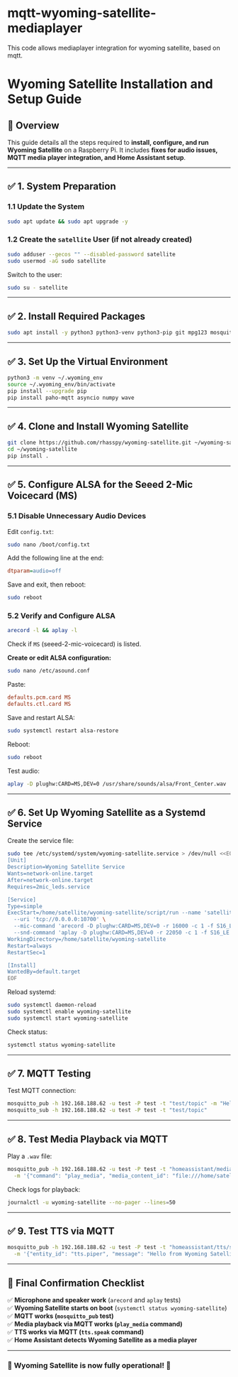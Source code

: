 # mqtt-wyoming-satellite-mediaplayer
This code allows mediaplayer integration for wyoming satellite, based on mqtt.

# Wyoming Satellite Installation and Setup Guide

## 🚀 Overview
This guide details all the steps required to **install, configure, and run Wyoming Satellite** on a Raspberry Pi. It includes **fixes for audio issues, MQTT media player integration, and Home Assistant setup**.

---
## ✅ **1. System Preparation**

### **1.1 Update the System**
```bash
sudo apt update && sudo apt upgrade -y
```

### **1.2 Create the `satellite` User (if not already created)**
```bash
sudo adduser --gecos "" --disabled-password satellite
sudo usermod -aG sudo satellite
```
Switch to the user:
```bash
sudo su - satellite
```

---
## ✅ **2. Install Required Packages**
```bash
sudo apt install -y python3 python3-venv python3-pip git mpg123 mosquitto-clients
```

---
## ✅ **3. Set Up the Virtual Environment**
```bash
python3 -m venv ~/.wyoming_env
source ~/.wyoming_env/bin/activate
pip install --upgrade pip
pip install paho-mqtt asyncio numpy wave
```

---
## ✅ **4. Clone and Install Wyoming Satellite**
```bash
git clone https://github.com/rhasspy/wyoming-satellite.git ~/wyoming-satellite
cd ~/wyoming-satellite
pip install .
```

---
## ✅ **5. Configure ALSA for the Seeed 2-Mic Voicecard (MS)**
### **5.1 Disable Unnecessary Audio Devices**
Edit `config.txt`:
```bash
sudo nano /boot/config.txt
```
Add the following line at the end:
```ini
dtparam=audio=off
```
Save and exit, then reboot:
```bash
sudo reboot
```

### **5.2 Verify and Configure ALSA**
```bash
arecord -l && aplay -l
```
Check if `MS` (seeed-2-mic-voicecard) is listed.

**Create or edit ALSA configuration:**
```bash
sudo nano /etc/asound.conf
```
Paste:
```ini
defaults.pcm.card MS
defaults.ctl.card MS
```
Save and restart ALSA:
```bash
sudo systemctl restart alsa-restore
```
Reboot:
```bash
sudo reboot
```

Test audio:
```bash
aplay -D plughw:CARD=MS,DEV=0 /usr/share/sounds/alsa/Front_Center.wav
```

---
## ✅ **6. Set Up Wyoming Satellite as a Systemd Service**
Create the service file:
```bash
sudo tee /etc/systemd/system/wyoming-satellite.service > /dev/null <<EOF
[Unit]
Description=Wyoming Satellite Service
Wants=network-online.target
After=network-online.target
Requires=2mic_leds.service

[Service]
Type=simple
ExecStart=/home/satellite/wyoming-satellite/script/run --name 'satellite-mqtt' \
  --uri 'tcp://0.0.0.0:10700' \
  --mic-command 'arecord -D plughw:CARD=MS,DEV=0 -r 16000 -c 1 -f S16_LE -t raw' \
  --snd-command 'aplay -D plughw:CARD=MS,DEV=0 -r 22050 -c 1 -f S16_LE -t raw'
WorkingDirectory=/home/satellite/wyoming-satellite
Restart=always
RestartSec=1

[Install]
WantedBy=default.target
EOF
```
Reload systemd:
```bash
sudo systemctl daemon-reload
sudo systemctl enable wyoming-satellite
sudo systemctl start wyoming-satellite
```
Check status:
```bash
systemctl status wyoming-satellite
```

---
## ✅ **7. MQTT Testing**
Test MQTT connection:
```bash
mosquitto_pub -h 192.168.188.62 -u test -P test -t "test/topic" -m "Hello from Wyoming Satellite"
mosquitto_sub -h 192.168.188.62 -u test -P test -t "test/topic"
```

---
## ✅ **8. Test Media Playback via MQTT**
Play a `.wav` file:
```bash
mosquitto_pub -h 192.168.188.62 -u test -P test -t "homeassistant/media_player/wyoming_satellite/command" \
  -m '{"command": "play_media", "media_content_id": "file:///home/satellite/wyoming-satellite/sounds/awake.wav"}'
```
Check logs for playback:
```bash
journalctl -u wyoming-satellite --no-pager --lines=50
```

---
## ✅ **9. Test TTS via MQTT**
```bash
mosquitto_pub -h 192.168.188.62 -u test -P test -t "homeassistant/tts/speak" \
  -m '{"entity_id": "tts.piper", "message": "Hello from Wyoming Satellite"}'
```

---
## 🎯 **Final Confirmation Checklist**
✅ **Microphone and speaker work** (`arecord` and `aplay` tests)  
✅ **Wyoming Satellite starts on boot** (`systemctl status wyoming-satellite`)  
✅ **MQTT works (`mosquitto_pub` test)**  
✅ **Media playback via MQTT works (`play_media` command)**  
✅ **TTS works via MQTT (`tts.speak` command)**  
✅ **Home Assistant detects Wyoming Satellite as a media player**  

---
### 🎉 **Wyoming Satellite is now fully operational!** 🚀

